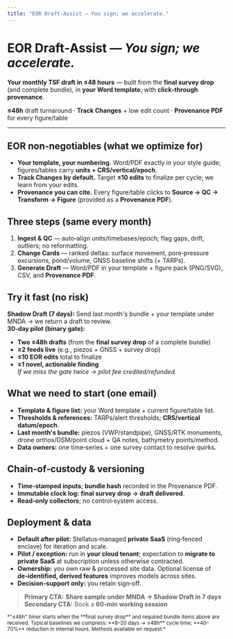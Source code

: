 ```yaml
---
title: "EOR Draft‑Assist — You sign; we accelerate."
---
```


# **EOR Draft‑Assist** — *You sign; we accelerate.*
**Your monthly TSF draft in ≤48 hours** — built from the **final survey drop** (and complete bundle), in **your Word template**, with **click‑through provenance**.

**≤48h** draft turnaround · **Track Changes** + low edit count · **Provenance PDF** for every figure/table

---

## EOR non‑negotiables (what we optimize for)
- **Your template, your numbering.** Word/PDF exactly in your style guide; figures/tables carry **units + CRS/vertical/epoch**.
- **Track Changes by default.** Target **≤10 edits** to finalize per cycle; we learn from your edits.
- **Provenance you can cite.** Every figure/table clicks to **Source → QC → Transform → Figure** (provided as a **Provenance PDF**).

## Three steps (same every month)
1) **Ingest & QC** — auto‑align units/timebases/epoch; flag gaps, drift, outliers; no reformatting.  
2) **Change Cards** — ranked deltas: surface movement, pore‑pressure excursions, pond/volume, GNSS baseline shifts (+ TARPs).  
3) **Generate Draft** — Word/PDF in your template + figure pack (PNG/SVG), CSV, and **Provenance PDF**.

## Try it fast (no risk)
**Shadow Draft (7 days):** Send last month's bundle + your template under MNDA → we return a draft to review.  
**30‑day pilot (binary gate):**  
- **Two ≤48h drafts** (from the **final survey drop** of a complete bundle)  
- **≥2 feeds live** (e.g., piezos + GNSS + survey drop)  
- **≤10 EOR edits** total to finalize  
- **≥1 novel, actionable finding**  
*If we miss the gate twice → pilot fee credited/refunded.*

## What we need to start (one email)
- **Template & figure list:** your Word template + current figure/table list.  
- **Thresholds & references:** TARPs/alert thresholds; **CRS/vertical datum/epoch**.  
- **Last month's bundle:** piezos (VWP/standpipe), GNSS/RTK monuments, drone orthos/DSM/point cloud + QA notes, bathymetry points/method.  
- **Data owners:** one time‑series + one survey contact to resolve quirks.

## Chain‑of‑custody & versioning
- **Time‑stamped inputs**; **bundle hash** recorded in the Provenance PDF.  
- **Immutable clock log:** **final survey drop → draft delivered**.  
- **Read‑only collectors**; no control‑system access.

## Deployment & data
- **Default after pilot:** Stellatus‑managed **private SaaS** (ring‑fenced enclave) for iteration and scale.  
- **Pilot / exception:** run in **your cloud tenant**; expectation to **migrate to private SaaS** at subscription unless otherwise contracted.  
- **Ownership:** you own raw & processed site data. Optional license of **de‑identified, derived features** improves models across sites.  
- **Decision‑support only:** you retain sign‑off.

> **Primary CTA:** **Share sample under MNDA → Shadow Draft in 7 days**  
> **Secondary CTA:** Book a **60‑min working session**

<small>
*"≤48h" timer starts when the **final survey drop** and required bundle items above are received. Typical baselines we compress: **8–20 days → ≤48h** cycle time; **40–70%** reduction in internal hours. Methods available on request.*
</small>
